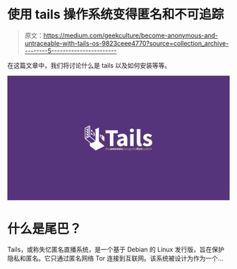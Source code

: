 # 使用 tails 操作系统变得匿名和不可追踪

> 原文：<https://medium.com/geekculture/become-anonymous-and-untraceable-with-tails-os-9823ceee4770?source=collection_archive---------5----------------------->

在这篇文章中，我们将讨论什么是 tails 以及如何安装等等。

![](img/f8d43a10e8982efbd398e61e4426cb9f.png)

# 什么是尾巴？

Tails，或称失忆匿名直播系统，是一个基于 Debian 的 Linux 发行版，旨在保护隐私和匿名。它只通过匿名网络 Tor 连接到互联网。该系统被设计为作为一个…